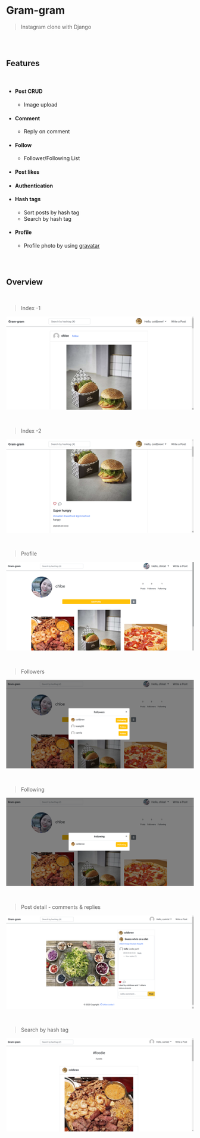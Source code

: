 # Gram-gram

> Instagram clone with Django

<br>

<br>

## Features

<br>

- #### Post CRUD
  
  - Image upload
  
- #### Comment 
  
  - Reply on comment
  
- #### Follow
  
  - Follower/Following List
  
- #### Post likes

- #### Authentication

- #### Hash tags
  
  - Sort posts by hash tag
  - Search by hash tag
  
- #### Profile
  
  - Profile photo by using [gravatar](https://en.gravatar.com/)

<br>

<br>

## Overview

<br>

> Index -1

![](./README-images/gram-gram_index_01.png)

<br>

> Index -2

![](./README-images/gram-gram_index_02.png)

<br>

> Profile

![](./README-images/gram-gram_profile_01.png)

<br>

> Followers

![](./README-images/gram-gram_follower_01.png)

<br>

> Following

![](./README-images/gram-gram_following_01.png)

<br>

> Post detail - comments & replies

![](./README-images/gram-gram_comment_01.png)

<br>

> Search by hash tag

![](./README-images/gram-gram_search_01.png)

<br>

<br>